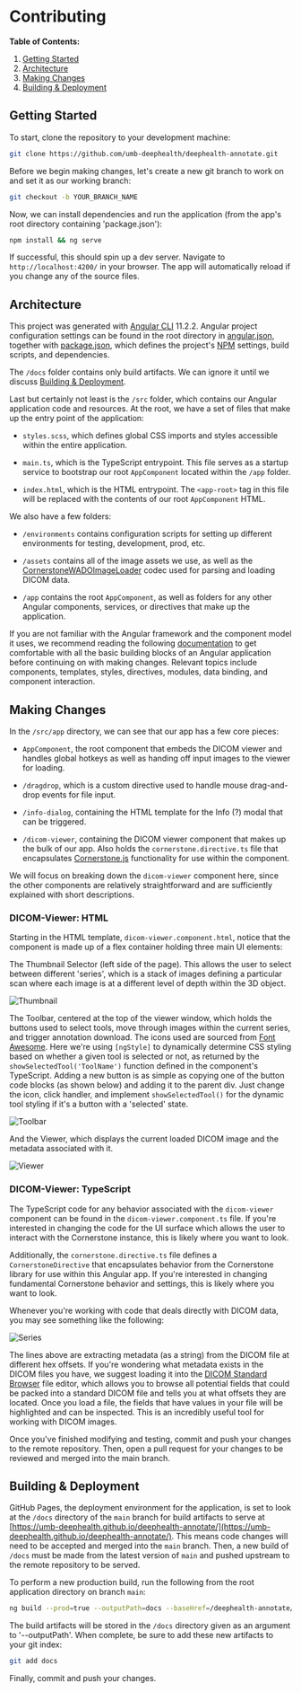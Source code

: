 # Contributing

**Table of Contents:**

1. [Getting Started](#Getting-Started)
2. [Architecture](#Architecture)
3. [Making Changes](#Making-Changes)
4. [Building & Deployment](#Building--Deployment)

## Getting Started

To start, clone the repository to your development machine:

```bash
git clone https://github.com/umb-deephealth/deephealth-annotate.git
```

Before we begin making changes, let's create a new git branch to work on and set it as our working branch:

```bash
git checkout -b YOUR_BRANCH_NAME
```

Now, we can install dependencies and run the application (from the app's root directory containing 'package.json'):

```bash
npm install && ng serve
```

If successful, this should spin up a dev server. Navigate to `http://localhost:4200/` in your browser. The app will automatically reload if you change any of the source files.

## Architecture

This project was generated with [Angular CLI][angular-cli] 11.2.2. Angular project configuration settings can be found in the root directory in [angular.json][angular-json], together with [package.json][package-json], which defines the project's [NPM][npmjs] settings, build scripts, and dependencies.

The `/docs` folder contains only build artifacts. We can ignore it until we discuss [Building & Deployment](#building--deployment).

Last but certainly not least is the `/src` folder, which contains our Angular application code and resources. At the root, we have a set of files that make up the entry point of the application:

- `styles.scss`, which defines global CSS imports and styles accessible within the entire application.

- `main.ts`, which is the TypeScript entrypoint. This file serves as a startup service to bootstrap our root `AppComponent` located within the `/app` folder.

- `index.html`, which is the HTML entrypoint. The `<app-root>` tag in this file will be replaced with the contents of our root `AppComponent` HTML.

We also have a few folders:

- `/environments` contains configuration scripts for setting up different environments for testing, development, prod, etc.

- `/assets` contains all of the image assets we use, as well as the [CornerstoneWADOImageLoader][wado-loader] codec used for parsing and loading DICOM data.

- `/app` contains the root `AppComponent`, as well as folders for any other Angular components, services, or directives that make up the application.

If you are not familiar with the Angular framework and the component model it uses, we recommend reading the following [documentation][ng-components] to get comfortable with all the basic building blocks of an Angular application before continuing on with making changes. Relevant topics include components, templates, styles, directives, modules, data binding, and component interaction.

## Making Changes

In the `/src/app` directory, we can see that our app has a few core pieces:

- `AppComponent`, the root component that embeds the DICOM viewer and handles global hotkeys as well as handing off input images to the viewer for loading.

- `/dragdrop`, which is a custom directive used to handle mouse drag-and-drop events for file input.

- `/info-dialog`, containing the HTML template for the Info (?) modal that can be triggered.

- `/dicom-viewer`, containing the DICOM viewer component that makes up the bulk of our app. Also holds the `cornerstone.directive.ts` file that encapsulates [Cornerstone.js][cornerstone] functionality for use within the component.

We will focus on breaking down the `dicom-viewer` component here, since the other components are relatively straightforward and are sufficiently explained with short descriptions.

### DICOM-Viewer: HTML

Starting in the HTML template, `dicom-viewer.component.html`, notice that the component is made up of a flex container holding three main UI elements:

The Thumbnail Selector (left side of the page). This allows the user to select between different 'series', which is a stack of images defining a particular scan where each image is at a different level of depth within the 3D object.

![Thumbnail][thumbnail-img]

The Toolbar, centered at the top of the viewer window, which holds the buttons used to select tools, move through images within the current series, and trigger annotation download. The icons used are sourced from [Font Awesome][font-awesome]. Here we're using `[ngStyle]` to dynamically determine CSS styling based on whether a given tool is selected or not, as returned by the `showSelectedTool('ToolName')` function defined in the component's TypeScript. Adding a new button is as simple as copying one of the button code blocks (as shown below) and adding it to the parent div. Just change the icon, click handler, and implement `showSelectedTool()` for the dynamic tool styling if it's a button with a 'selected' state.

![Toolbar][button-img]

And the Viewer, which displays the current loaded DICOM image and the metadata associated with it.

![Viewer][viewer-img]

### DICOM-Viewer: TypeScript

The TypeScript code for any behavior associated with the `dicom-viewer` component can be found in the `dicom-viewer.component.ts` file. If you're interested in changing the code for the UI surface which allows the user to interact with the Cornerstone instance, this is likely where you want to look.

Additionally, the `cornerstone.directive.ts` file defines a `CornerstoneDirective` that encapsulates behavior from the Cornerstone library for use within this Angular app. If you're interested in changing fundamental Cornerstone behavior and settings, this is likely where you want to look.

Whenever you're working with code that deals directly with DICOM data, you may see something like the following:

![Series][series-json-img]

The lines above are extracting metadata (as a string) from the DICOM file at different hex offsets. If you're wondering what metadata exists in the DICOM files you have, we suggest loading it into the [DICOM Standard Browser][dicom-browser] file editor, which allows you to browse all potential fields that could be packed into a standard DICOM file and tells you at what offsets they are located. Once you load a file, the fields that have values in your file will be highlighted and can be inspected. This is an incredibly useful tool for working with DICOM images.

Once you've finished modifying and testing, commit and push your changes to the remote repository. Then, open a pull request for your changes to be reviewed and merged into the main branch.

## Building & Deployment

GitHub Pages, the deployment environment for the application, is set to look at the `/docs` directory of the `main` branch for build artifacts to serve at [https://umb-deephealth.github.io/deephealth-annotate/](https://umb-deephealth.github.io/deephealth-annotate/). This means code changes will need to be accepted and merged into the `main` branch. Then, a new build of `/docs` must be made from the latest version of `main` and pushed upstream to the remote repository to be served.

To perform a new production build, run the following from the root application directory on branch `main`:

```bash
ng build --prod=true --outputPath=docs --baseHref=/deephealth-annotate/
```

The build artifacts will be stored in the `/docs` directory given as an argument to '--outputPath'. When complete, be sure to add these new artifacts to your git index:

```bash
git add docs
```

Finally, commit and push your changes.

<!-- prettier-ignore-start -->
[angular-cli]: https://angular.io/guide/setup-local
[angular-json]: https://github.com/umb-deephealth/deephealth-annotate/blob/main/angular.json
[package-json]: https://github.com/umb-deephealth/deephealth-annotate/blob/main/package.json
[npmjs]: https://docs.npmjs.com/about-npm
[wado-loader]: https://github.com/cornerstonejs/cornerstoneWADOImageLoader
[ng-components]: https://angular.io/guide/component-overview
[cornerstone]: https://github.com/cornerstonejs/cornerstone
[font-awesome]: https://fontawesome.com/icons?d=gallery&p=2
[viewer-img]: https://github.com/umb-deephealth/deephealth-annotate/blob/main/CONTRIBUTING/viewer.png
[button-img]: https://github.com/umb-deephealth/deephealth-annotate/blob/main/CONTRIBUTING/button.png
[thumbnail-img]: https://github.com/umb-deephealth/deephealth-annotate/blob/main/CONTRIBUTING/thumbnailselector.png
[series-json-img]: https://github.com/umb-deephealth/deephealth-annotate/blob/main/CONTRIBUTING/series.png
[dicom-browser]: https://dicom.innolitics.com/ciods
<!-- prettier-ignore-end -->
